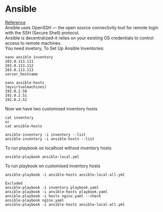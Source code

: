 # Ansible
[Reference](https://docs.ansible.com/ansible/latest/index.html)<br/>
Ansible uses OpenSSH — the open source connectivity tool for remote login with the SSH (Secure Shell) protocol.<br/>
Ansible is decentralized–it relies on your existing OS credentials to control access to remote machines.<br>
You need invetory, To Set Up Ansible Inventories:<br/>
```
nano ansible inventory
203.0.113.111
203.0.113.112
203.0.113.113
server_hostname
```
```
nano ansible-hosts
[myvirtualmachines]
192.0.2.50
192.0.2.51
192.0.2.52
```
Now we have two customised inventory hosts
```
cat inventory
or 
cat ansible-hosts
``` 
```
ansible-inventory -i inventory --list
ansible-inventory -i ansible-hosts --list
```
To run playbook on localhost without inventory hosts
```
ansible-playbook ansible-local.yml 
```
To run playbook on customised inventory hosts 
```
ansible-playbook -i ansible-hosts ansible-local-all.yml 
```
```
Excluded
ansible-playbook -i inventory playbook.yaml
ansible-playbook -i ansible-hosts playbook.yaml
ansible-playbook -i hosts nginx.yaml --check 
ansible-playbook nginx.yaml
ansible-playbook -i ansible-hosts ansible-local-all.yml 
```


